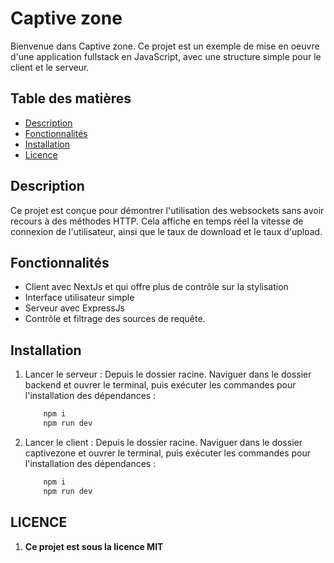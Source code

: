 # Captive zone

Bienvenue dans Captive zone. Ce projet est un exemple de mise en oeuvre d'une application fullstack en JavaScript, avec une structure simple pour le client et le serveur.

## Table des matières
- [Description](#description)
- [Fonctionnalités](#fonctionnalités)
- [Installation](#installation)
- [Licence](#Licence)

## Description
Ce projet est conçue pour démontrer l'utilisation des websockets sans avoir recours à des méthodes HTTP. Cela affiche en temps réel la vitesse de connexion de l'utilisateur, ainsi que le taux de download et le taux d'upload.

## Fonctionnalités
- Client avec NextJs et qui offre plus de contrôle sur la stylisation
- Interface utilisateur simple
- Serveur avec ExpressJs
- Contrôle et filtrage des sources de requête.

## Installation
1. Lancer le serveur :
 Depuis le dossier racine. Naviguer dans le dossier backend et ouvrer le terminal, puis exécuter les commandes pour l'installation des dépendances :
    ```bash
        npm i
        npm run dev
2. Lancer le client :
Depuis le dossier racine. Naviguer dans le dossier captivezone et ouvrer le terminal, puis exécuter les commandes pour l'installation des dépendances :    
    ```bash
        npm i
        npm run dev

## LICENCE
1. **Ce projet est sous la licence MIT**

